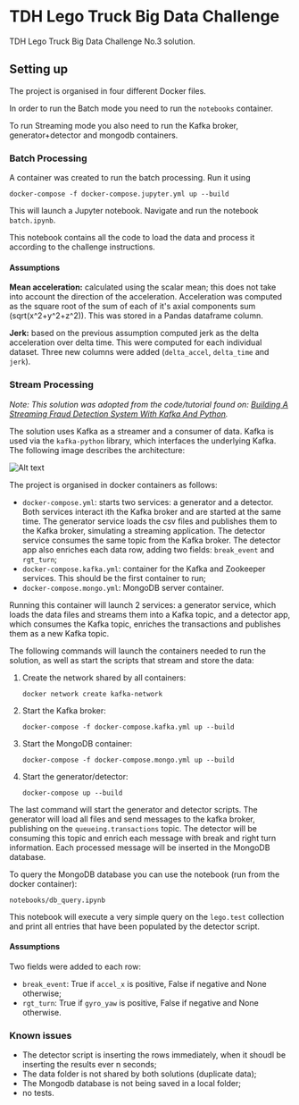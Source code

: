 # TDH Lego Truck Big Data Challenge
TDH Lego Truck Big Data Challenge No.3 solution. 

## Setting up 
The project is organised in four different Docker files. 

In order to run the Batch mode you need to run the `notebooks` container. 

To run Streaming mode you also need to run the Kafka broker, generator+detector and mongodb containers. 

### Batch Processing
A container was created to run the batch processing. Run it using 

```docker-compose -f docker-compose.jupyter.yml up --build```

This will launch a Jupyter notebook. Navigate and run the notebook `batch.ipynb`.

This notebook contains all the code to load the data and process it according to the challenge instructions. 

#### Assumptions

**Mean acceleration:** calculated using the scalar mean; this does not take into account the direction of the acceleration. Acceleration was computed as the square root of the sum of each of it's axial components sum (sqrt(x^2+y^2+z^2)). 
This was stored in a Pandas dataframe column. 

**Jerk:** based on the previous assumption computed jerk as the delta acceleration over delta time. This were computed for each individual dataset. Three new columns were added (`delta_accel`, `delta_time` and `jerk`).

### Stream Processing 

_Note: This solution was adopted from the code/tutorial found on: 
[Building A Streaming Fraud Detection System With Kafka And Python](https://blog.florimondmanca.com/building-a-streaming-fraud-detection-system-with-kafka-and-python)._ 

The solution uses Kafka as a streamer and a consumer of data. Kafka is used via the `kafka-python` library, which interfaces the underlying Kafka. The following image describes the architecture: 

![Alt text](/img/tdh_lego_arch.png?raw=true "Streaming solution architecture diagram")

The project is organised in docker containers as follows: 
* `docker-compose.yml`: starts two  services: a generator and a detector. Both services interact ith the Kafka broker and are started at the same time. The generator service loads the csv files and publishes them to the Kafka broker, simulating a streaming application. The detector service consumes the same topic from  the Kafka broker. The detector app also enriches each data row, adding two fields: `break_event` and `rgt_turn`;
* `docker-compose.kafka.yml`: container for the Kafka and Zookeeper services. This should be the first container to run;
* `docker-compose.mongo.yml`: MongoDB server container. 

Running this container will launch 2 services: a generator service, which loads the data files and streams them into a Kafka topic, and a detector app, which consumes the Kafka topic, enriches the transactions and publishes them as a new Kafka topic. 

The following commands will launch the containers needed to run the solution, as well as start the scripts that stream and store the data: 
1. Create the network shared by all containers:

   ```docker network create kafka-network```
1. Start the Kafka broker:

    ```docker-compose -f docker-compose.kafka.yml up --build``` 
2. Start the MongoDB container:

   ```docker-compose -f docker-compose.mongo.yml up --build```
3. Start the generator/detector:
  
   ```docker-compose up --build```

The last command will start the generator and detector scripts. The generator will load all files and send messages to the kafka broker, publishing on the `queueing.transactions` topic. The detector will be consuming this topic and enrich each message with break and right turn information. Each processed message will be inserted in the MongoDB database.

To query the MongoDB database you can use the  notebook (run from the docker container): 
   
   ```notebooks/db_query.ipynb```

This notebook will execute a very simple query on the `lego.test` collection and print all entries that have been populated by the detector script.

#### Assumptions
Two fields were added to each row: 
* `break_event`: True if `accel_x` is positive, False if negative and None otherwise;
* `rgt_turn`: True if `gyro_yaw` is positive, False if negative and None otherwise.

### Known issues
* The detector script is inserting the rows immediately, when it shoudl be inserting the results ever n seconds; 
* The data folder is not shared by both solutions (duplicate data);
* The Mongodb database is not being saved in a local folder;
* no tests.


